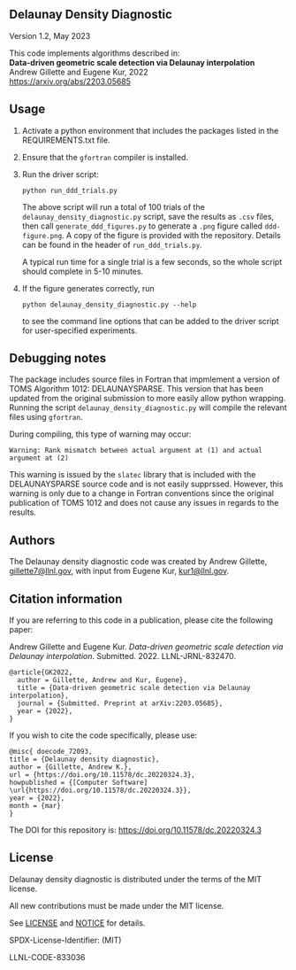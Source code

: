 Delaunay Density Diagnostic
----------------
   Version 1.2, May 2023

   This code implements algorithms described in:\
   **Data-driven geometric scale detection via Delaunay interpolation**\
   Andrew Gillette and Eugene Kur, 2022 \
   https://arxiv.org/abs/2203.05685


Usage
----------------

1. Activate a python environment that includes the packages listed in the REQUIREMENTS.txt file.  

2. Ensure that the `gfortran` compiler is installed.

3. Run the driver script:
   ~~~~
   python run_ddd_trials.py
   ~~~~
   The above script will run a total of 100 trials of the `delaunay_density_diagnostic.py` script,
      save the results as `.csv` files, then call `generate_ddd_figures.py`
      to generate a `.png` figure called `ddd-figure.png`.  A copy of the figure is provided
      with the repository. Details can be found in the header of  `run_ddd_trials.py`.

   A typical run time for a single trial is a few seconds, so the whole script should complete
      in 5-10 minutes.

4. If the figure generates correctly, run
   ~~~~
   python delaunay_density_diagnostic.py --help
   ~~~~
   to see the command line options that can be added to the driver script for
   user-specified experiments.

Debugging notes
----------------

The package includes source files in Fortran that impmlement a version of TOMS Algorithm 1012:
DELAUNAYSPARSE.  This version that has been updated from the original submission to more easily allow python wrapping.  Running the script `delaunay_density_diagnostic.py` will compile the relevant files using `gfortran`.  

During compiling, this type of warning may occur:
~~~~
Warning: Rank mismatch between actual argument at (1) and actual argument at (2)
~~~~
This warning is issued by the `slatec` library that is included with the DELAUNAYSPARSE source code and is not easily supprssed.  However, this warning is only due to a change in Fortran conventions since the original publication of TOMS 1012 and does not cause any issues in regards to the results.

Authors
----------------
The Delaunay density diagnostic code was created by Andrew Gillette, gillette7@llnl.gov, with input from Eugene Kur, kur1@llnl.gov.

Citation information
----------------
If you are referring to this code in a publication, please cite the following paper:

Andrew Gillette and Eugene Kur.  *Data-driven geometric scale detection via Delaunay interpolation*.  Submitted.  2022.  LLNL-JRNL-832470.

~~~~
@article{GK2022,
  author = Gillette, Andrew and Kur, Eugene},
  title = {Data-driven geometric scale detection via Delaunay interpolation},
  journal = {Submitted. Preprint at arXiv:2203.05685},
  year = {2022},
}
~~~~

If you wish to cite the code specifically, please use:

~~~~
@misc{ doecode_72093,
title = {Delaunay density diagnostic},
author = {Gillette, Andrew K.},
url = {https://doi.org/10.11578/dc.20220324.3},
howpublished = {[Computer Software] \url{https://doi.org/10.11578/dc.20220324.3}},
year = {2022},
month = {mar}
}
~~~~

The DOI for this repository is:  https://doi.org/10.11578/dc.20220324.3


License
----------------

Delaunay density diagnostic is distributed under the terms of the MIT license.

All new contributions must be made under the MIT license.

See [LICENSE](https://github.com/ddd/blob/main/LICENSE) and
[NOTICE](https://github.com/ddd/blob/main/NOTICE) for details.

SPDX-License-Identifier: (MIT)

LLNL-CODE-833036
